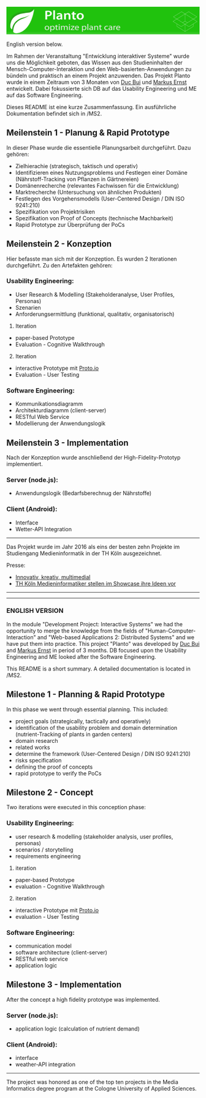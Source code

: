 ![](header.PNG)

English version below.

Im Rahmen der Veranstaltung "Entwicklung interaktiver Systeme" wurde uns die Möglichkeit geboten, das Wissen aus den Studieninhalten
der Mensch-Computer-Interaktion und den Web-basierten-Anwendungen zu bündeln und praktisch an einem Projekt anzuwenden. Das Projekt Planto wurde in einem Zeitraum von 3 Monaten von [Duc Bui](https://github.com/db2pro) und [Markus Ernst](https://github.com/markusernst)  entwickelt. Dabei fokussierte sich DB auf das Usability Engineering und ME auf das Software Engineering.

Dieses README ist eine kurze Zusammenfassung. Ein ausführliche Dokumentation befindet sich in /MS2. 


## Meilenstein 1 - Planung & Rapid Prototype

In dieser Phase wurde die essentielle Planungsarbeit durchgeführt. Dazu gehören:

- Zielhierachie (strategisch, taktisch und operativ)
- Identifizieren eines Nutzungsproblems und Festlegen einer Domäne (Nährstoff-Tracking von Pflanzen in Gärtnereien)
- Domänenrecherche (relevantes Fachwissen für die Entwicklung)
- Marktrecherche (Untersuchung von ähnlichen Produkten)
- Festlegen des Vorgehensmodells (User-Centered Design / DIN ISO 9241:210)
- Spezifikation von Projektrisiken
- Spezifikation von Proof of Concepts (technische Machbarkeit)
- Rapid Prototype zur Überprüfung der PoCs

## Meilenstein 2 - Konzeption

Hier befasste man sich mit der Konzeption. Es wurden 2 Iterationen durchgeführt. Zu den Artefakten gehören:

### Usability Engineering:
- User Research & Modelling (Stakeholderanalyse, User Profiles, Personas)
- Szenarien
- Anforderungsermittlung (funktional, qualitativ, organisatorisch)

1. Iteration
- paper-based Prototype 
- Evaluation - Cognitive Walkthrough

2. Iteration
- interactive Prototype mit [Proto.io](https://proto.io/) 
- Evaluation - User Testing

### Software Engineering:
- Kommunikationsdiagramm
- Architekturdiagramm (client-server)
- RESTful Web Service
- Modellierung der Anwendungslogik

## Meilenstein 3 - Implementation

Nach der Konzeption wurde anschließend der High-Fidelity-Prototyp implementiert.

### Server (node.js):
- Anwendungslogik (Bedarfsberechnug der Nährstoffe)

### Client (Android):
- Interface
- Wetter-API Integration

--------------

Das Projekt wurde im Jahr 2016 als eins der besten zehn Projekte im Studiengang Medieninformatik in der TH Köln ausgezeichnet. 

Presse:
- [Innovativ, kreativ, multimedial](https://www.th-koeln.de/hochschule/innovativ-kreativ-multimedial_39798.php) 
- [TH Köln Medieninformatiker stellen im Showcase ihre Ideen vor](http://www.rundschau-online.de/region/oberberg/gummersbach/th-koeln-medieninformatiker-stellen-im-showcase-ihre-ideen-vor-25241120) 


--------------
--------------


### ENGLISH VERSION

In the module "Development Project: Interactive Systems" we had the opportunity to merge the knowledge from the fields of 
"Human-Computer-Interaction" and "Web-based Applications 2: Distributed Systems" and we have put them into practice. This project "Planto" was developed by [Duc Bui](https://github.com/db2pro) and [Markus Ernst](https://github.com/markusernst) in period of 3 months. DB focused upon the Usability Engineering and ME looked after the Software Engineering.

This README is a short summary. A detailed documentation is located in /MS2. 


## Milestone 1 - Planning & Rapid Prototype

In this phase we went through essential planning. This included:

- project goals (strategically, tactically and operatively)
- identification of the usability problem and domain determination (nutrient-Tracking of plants in garden centers)
- domain research
- related works
- determine the framework (User-Centered Design / DIN ISO 9241:210)
- risks specification
- defining the proof of concepts
- rapid prototype to verify the PoCs

## Milestone 2 - Concept

Two iterations were executed in this conception phase:

### Usability Engineering:
- user research & modelling (stakeholder analysis, user profiles, personas)
- scenarios / storytelling
- requirements engineering

1. iteration
- paper-based Prototype 
- evaluation - Cognitive Walkthrough

2. iteration
- interactive Prototype mit [Proto.io](https://proto.io/) 
- evaluation - User Testing

### Software Engineering:
- communication model
- software architecture  (client-server)
- RESTful web service
- application logic

## Milestone 3 - Implementation

After the concept a high fidelity prototype was implemented.

### Server (node.js):
- application logic (calculation of nutrient demand)

### Client (Android):
- interface
- weather-API integration

--------------

The project was honored as one of the top ten projects in the Media Informatics degree program at the Cologne University of Applied Sciences.
